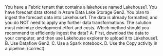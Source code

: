 You have a Fabric tenant that contains a lakehouse named Lakehouse1. You have forecast data stored in Azure Data Lake Storage Gen2. You plan to ingest the forecast data into Lakehouse1.
The data is already formatted, and you do NOT need to apply any further data transformations.
The solution must minimize development effort and costs.
Which method should you recommend to efficiently ingest the data?
A. First, download the data to your computer, and then use Lakehouse explorer to upload it to Lakehouse1.
B. Use Dataflow Gen2.
C. Use a Spark notebook.
D. Use the Copy activity in a pipeline. (correct)
